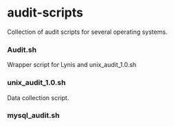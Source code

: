 # audit-scripts
Collection of audit scripts for several operating systems.

### Audit.sh
Wrapper script for Lynis and unix_audit_1.0.sh

### unix_audit_1.0.sh
Data collection script.

### mysql_audit.sh
